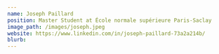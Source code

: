 ```yaml
---
name: Joseph Paillard
position: Master Student at École normale supérieure Paris-Saclay 
image_path: /images/joseph.jpeg
website: https://www.linkedin.com/in/joseph-paillard-73a2a214b/
blurb: 
---
```

